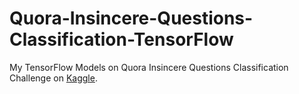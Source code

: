 # Quora-Insincere-Questions-Classification-TensorFlow
My TensorFlow Models on Quora Insincere Questions Classification Challenge on [Kaggle](https://www.kaggle.com).
